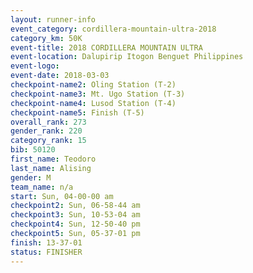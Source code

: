 ```yaml
---
layout: runner-info 
event_category: cordillera-mountain-ultra-2018 
category_km: 50K 
event-title: 2018 CORDILLERA MOUNTAIN ULTRA 
event-location: Dalupirip Itogon Benguet Philippines 
event-logo: 
event-date: 2018-03-03 
checkpoint-name2: Oling Station (T-2) 
checkpoint-name3: Mt. Ugo Station (T-3) 
checkpoint-name4: Lusod Station (T-4) 
checkpoint-name5: Finish (T-5) 
overall_rank: 273
gender_rank: 220
category_rank: 15
bib: 50120
first_name: Teodoro
last_name: Alising
gender: M
team_name: n/a
start: Sun, 04-00-00 am
checkpoint2: Sun, 06-58-44 am
checkpoint3: Sun, 10-53-04 am
checkpoint4: Sun, 12-50-40 pm
checkpoint5: Sun, 05-37-01 pm
finish: 13-37-01
status: FINISHER
---
```

